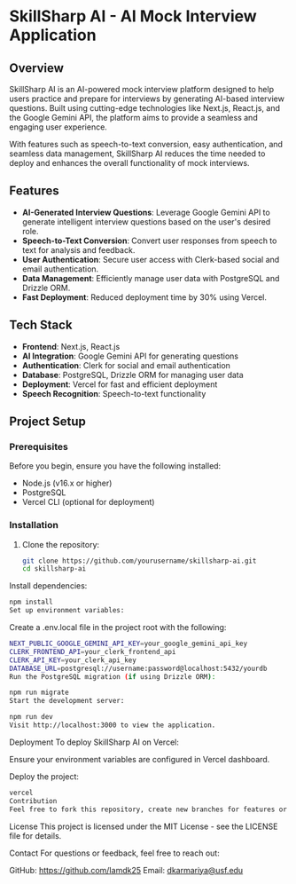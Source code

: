 # SkillSharp AI - AI Mock Interview Application

## Overview

SkillSharp AI is an AI-powered mock interview platform designed to help users practice and prepare for interviews by generating AI-based interview questions. Built using cutting-edge technologies like Next.js, React.js, and the Google Gemini API, the platform aims to provide a seamless and engaging user experience.

With features such as speech-to-text conversion, easy authentication, and seamless data management, SkillSharp AI reduces the time needed to deploy and enhances the overall functionality of mock interviews.

## Features

- **AI-Generated Interview Questions**: Leverage Google Gemini API to generate intelligent interview questions based on the user's desired role.
- **Speech-to-Text Conversion**: Convert user responses from speech to text for analysis and feedback.
- **User Authentication**: Secure user access with Clerk-based social and email authentication.
- **Data Management**: Efficiently manage user data with PostgreSQL and Drizzle ORM.
- **Fast Deployment**: Reduced deployment time by 30% using Vercel.

## Tech Stack

- **Frontend**: Next.js, React.js
- **AI Integration**: Google Gemini API for generating questions
- **Authentication**: Clerk for social and email authentication
- **Database**: PostgreSQL, Drizzle ORM for managing user data
- **Deployment**: Vercel for fast and efficient deployment
- **Speech Recognition**: Speech-to-text functionality

## Project Setup

### Prerequisites

Before you begin, ensure you have the following installed:

- Node.js (v16.x or higher)
- PostgreSQL
- Vercel CLI (optional for deployment)

### Installation

1. Clone the repository:

   ```bash
   git clone https://github.com/yourusername/skillsharp-ai.git
   cd skillsharp-ai

   ```
Install dependencies:

``` bash
npm install
Set up environment variables:
```
Create a .env.local file in the project root with the following:

``` bash
NEXT_PUBLIC_GOOGLE_GEMINI_API_KEY=your_google_gemini_api_key
CLERK_FRONTEND_API=your_clerk_frontend_api
CLERK_API_KEY=your_clerk_api_key
DATABASE_URL=postgresql://username:password@localhost:5432/yourdb
Run the PostgreSQL migration (if using Drizzle ORM):
```

``` bash
npm run migrate
Start the development server:
```

``` bash
npm run dev
Visit http://localhost:3000 to view the application.
```

Deployment
To deploy SkillSharp AI on Vercel:

Ensure your environment variables are configured in Vercel dashboard.

Deploy the project:

``` bash
vercel
Contribution
Feel free to fork this repository, create new branches for features or fixes, and submit pull requests. Contributions are welcome!
```

License
This project is licensed under the MIT License - see the LICENSE file for details.

Contact
For questions or feedback, feel free to reach out:

GitHub: https://github.com/Iamdk25
Email: dkarmariya@usf.edu

